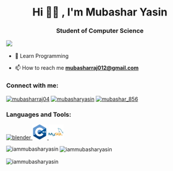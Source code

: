 <h1 align="center">Hi 🙋‍♂️ , I'm Mubashar Yasin </h1>
<h3 align="center">Student of Computer Science</h3>

<p align="left"> <img src="https://komarev.com/ghpvc/?username=iammubasharyasin&label=Profile%20views&color=0e75b6&style=flat"/> </p>

- 🔭 Learn Programming 

- 📫 How to reach me **mubasharraj012@gmail.com**


<h3 align="left">Connect with me:</h3>
<p align="left">
<a href="https://twitter.com/mubasharraj04" target="blank"><img align="center" src="https://raw.githubusercontent.com/rahuldkjain/github-profile-readme-generator/master/src/images/icons/Social/twitter.svg" alt="mubasharraj04" height="30" width="40" /></a>
<a href="https://linkedin.com/in/mubasharyasin" target="blank"><img align="center" src="https://raw.githubusercontent.com/rahuldkjain/github-profile-readme-generator/master/src/images/icons/Social/linked-in-alt.svg" alt="mubasharyasin" height="30" width="40" /></a>
<a href="https://instagram.com/mubashar_856" target="blank"><img align="center" src="https://raw.githubusercontent.com/rahuldkjain/github-profile-readme-generator/master/src/images/icons/Social/instagram.svg" alt="mubashar_856" height="30" width="40" /></a>
</p>

<h3 align="left">Languages and Tools:</h3>
<p align="left"> <a href="https://www.blender.org/" target="_blank" rel="noreferrer"> <img src="https://download.blender.org/branding/community/blender_community_badge_white.svg" alt="blender" width="40" height="40"/> </a> <a href="https://www.w3schools.com/cpp/" target="_blank" rel="noreferrer"> <img src="https://raw.githubusercontent.com/devicons/devicon/master/icons/cplusplus/cplusplus-original.svg" alt="cplusplus" width="40" height="40"/> </a> <a href="https://www.mysql.com/" target="_blank" rel="noreferrer"> <img src="https://raw.githubusercontent.com/devicons/devicon/master/icons/mysql/mysql-original-wordmark.svg" alt="mysql" width="40" height="40"/> </a> </p>

<p><img align="left" src="https://github-readme-stats.vercel.app/api/top-langs?username=iammubasharyasin&show_icons=true&locale=en&layout=compact" alt="iammubasharyasin" /></p>

<p>&nbsp;<img align="center" src="https://github-readme-stats.vercel.app/api?username=iammubasharyasin&show_icons=true&locale=en" alt="iammubasharyasin" /></p>

<p><img align="center" src="https://github-readme-streak-stats.herokuapp.com/?user=iammubasharyasin&" alt="iammubasharyasin" /></p>
